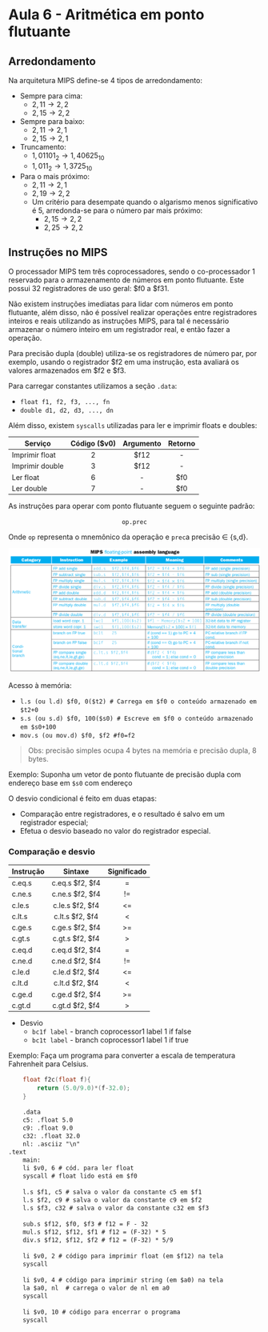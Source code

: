 # Aula 6 - Aritmética em ponto flutuante

## Arredondamento

Na arquitetura MIPS define-se 4 tipos de arredondamento:

- Sempre para cima:
  - $2,11 \rightarrow 2,2$
  - $2,15 \rightarrow 2,2$
- Sempre para baixo:
  - $2,11 \rightarrow 2,1$
  - $2,15 \rightarrow 2,1$
- Truncamento:
  - $1,01101_2 \rightarrow  1,40625_{10}$
  - $1,011_2 \rightarrow  1,3725_{10}$
- Para o mais próximo:
  - $2,11 \rightarrow 2,1$
  - $2,19 \rightarrow 2,2$
  - Um critério para desempate quando o algarismo menos significativo é 5,
  arredonda-se para o número par mais próximo:
    - $2,15 \rightarrow 2,2$
    - $2,25 \rightarrow 2,2$

## Instruções no MIPS

O processador MIPS tem três coprocessadores, sendo o co-processador 1 reservado para o armazenamento de números em ponto flutuante. Este possui 32 registradores de uso geral: $f0 a $f31.

Não existem instruções imediatas para lidar com números em ponto flutuante, além disso, não é possível realizar operações entre registradores inteiros e reais utilizando as instruções MIPS, para tal é necessário armazenar o número inteiro em um registrador real, e então fazer a operação.

Para precisão dupla (double) utiliza-se os registradores de número par, por exemplo, usando o registrador $f2 em uma instrução, esta avaliará os valores armazenados em $f2 e $f3.

Para carregar constantes utilizamos a seção `.data`:

- `float f1, f2, f3, ..., fn`
- `double d1, d2, d3, ..., dn`

Além disso, existem `syscalls` utilizadas para ler e imprimir floats e doubles:

| Serviço | Código ($v0) |Argumento | Retorno|
| - | :-: | :-: |  :-: |
| Imprimir float | 2 | $f12 | - |
| Imprimir double | 3 |$f12 | - |
| Ler float | 6 |  -|$f0 |
| Ler double | 7 | -|$f0 |

As instruções para operar com ponto flutuante seguem o seguinte padrão:
<center>

`op.prec`
</center>

Onde `op` representa o mnemônico da operação e `prec`a precisão $\in$ {s,d}.

![](imgs/08-47-45.png)

Acesso à memória:

- `l.s (ou l.d) $f0, 0($t2) # Carrega em $f0 o conteúdo armazenado em $t2+0`
- `s.s (ou s.d) $f0, 100($s0) # Escreve em $f0 o conteúdo armazenado em $s0+100`
- `mov.s (ou mov.d) $f0, $f2 #f0=f2`

> Obs: precisão simples ocupa 4 bytes na memória e precisão dupla, 8 bytes.

Exemplo: Suponha um vetor de ponto flutuante de precisão dupla com endereço base em `$s0` com endereço

O desvio condicional é feito em duas etapas:

- Comparação entre registradores, e o resultado é salvo em um registrador especial;
- Efetua o desvio baseado no valor do registrador especial.

### Comparação e desvio

|Instrução|Sintaxe|Significado|
|-|:-:|:-:|
|c.eq.s | c.eq.s $f2, $f4| =  |
|c.ne.s | c.ne.s $f2, $f4| != |
|c.le.s | c.le.s $f2, $f4| <= |
|c.lt.s | c.lt.s $f2, $f4| <  |
|c.ge.s | c.ge.s $f2, $f4| >= |
|c.gt.s | c.gt.s $f2, $f4| >  |
|c.eq.d | c.eq.d $f2, $f4| =  |
|c.ne.d | c.ne.d $f2, $f4| != |
|c.le.d | c.le.d $f2, $f4| <= |
|c.lt.d | c.lt.d $f2, $f4| <  |
|c.ge.d | c.ge.d $f2, $f4| >= |
|c.gt.d | c.gt.d $f2, $f4| >  |

- Desvio
  - `bc1f label` - branch coprocessor1 label 1 if false
  - `bc1t label` - branch coprocessor1 label 1 if true

Exemplo: Faça um programa para converter a escala de temperatura Fahrenheit para Celsius.

```c
    float f2c(float f){
        return (5.0/9.0)*(f-32.0);
    }
```

```assembly
    .data
    c5: .float 5.0
    c9: .float 9.0
    c32: .float 32.0
    nl: .asciiz "\n"
.text
    main:
    li $v0, 6 # cód. para ler float
    syscall # float lido está em $f0

    l.s $f1, c5 # salva o valor da constante c5 em $f1
    l.s $f2, c9 # salva o valor da constante c9 em $f2
    l.s $f3, c32 # salva o valor da constante c32 em $f3
    
    sub.s $f12, $f0, $f3 # f12 = F - 32
    mul.s $f12, $f12, $f1 # f12 = (F-32) * 5
    div.s $f12, $f12, $f2 # f12 = (F-32) * 5/9

    li $v0, 2 # código para imprimir float (em $f12) na tela
    syscall

    li $v0, 4 # código para imprimir string (em $a0) na tela
    la $a0, nl  # carrega o valor de nl em a0
    syscall

    li $v0, 10 # código para encerrar o programa
    syscall
```
